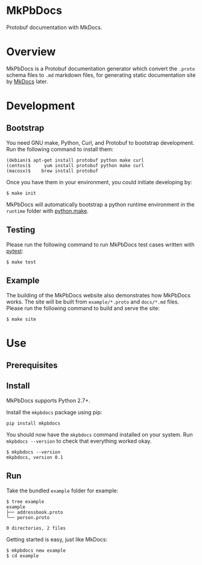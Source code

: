 # MkPbDocs

Protobuf documentation with MkDocs.

# Overview

MkPbDocs is a Protobuf documentation generator which convert the `.proto`
schema files to `.md` markdown files, for generating static documentation site
by [MkDocs](http://www.mkdocs.org/) later.

# Development

## Bootstrap

You need GNU make, Python, Curl, and Protobuf to bootstrap development.
Run the following command to install them:

```console
(debian)$ apt-get install protobuf python make curl
(centos)$     yum install protobuf python make curl
(macosx)$    brew install protobuf
```

Once you have them in your environment, you could initiate developing by:

```console
$ make init
```

MkPbDocs will automatically bootstrap a python runtime environment in the
`runtime` folder with [python.make](https://github.com/jeffhung/python.make).

## Testing

Please run the following command to run MkPbDocs test cases written with
[pytest](http://pytest.org):

```console
$ make test
```

## Example

The building of the MkPbDocs website also demonstrates how MkPbDocs works.  The
site will be built from `example/*.proto` and `docs/*.md` files. Please run the
following command to build and serve the site:

```console
$ make site
```

# Use

## Prerequisites

## Install

MkPbDocs supports Python 2.7+.

Install the `mkpbdocs` package using pip:

```
pip install mkpbdocs
```

You should now have the `mkpbdocs` command installed on your system. Run
`mkpbdocs --version` to check that everything worked okay.

```console
$ mkpbdocs --version
mkpbdocs, version 0.1
```

## Run

Take the bundled `example` folder for example:

```console
$ tree example
example
├── addressbook.proto
└── person.proto

0 directories, 2 files
```

Getting started is easy, just like MkDocs:

```console
$ mkpbdocs new example
$ cd example
```


